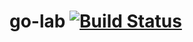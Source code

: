 # go-lab [![Build Status](https://travis-ci.org/tennuem/go-lab.svg?branch=master)](https://travis-ci.org/tennuem/go-lab)